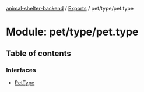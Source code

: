 [animal-shelter-backend](../README.md) / [Exports](../modules.md) / pet/type/pet.type

# Module: pet/type/pet.type

## Table of contents

### Interfaces

- [PetType](../interfaces/pet_type_pet_type.PetType.md)
